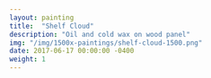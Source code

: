 ```yaml
---
layout: painting
title:  "Shelf Cloud"
description: "Oil and cold wax on wood panel"
img: "/img/1500x-paintings/shelf-cloud-1500.png"
date: 2017-06-17 00:00:00 -0400
weight: 1
---
```


